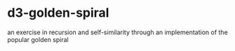 # d3-golden-spiral

an exercise in recursion and self-similarity through an implementation of the popular golden spiral